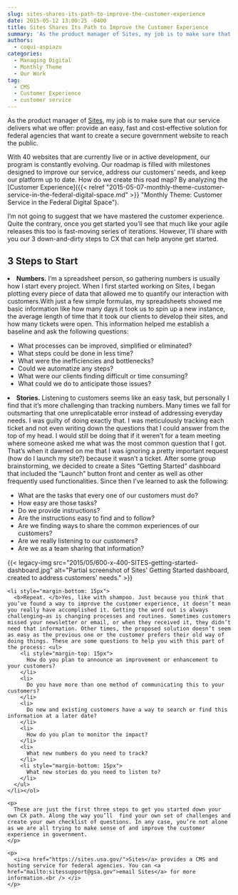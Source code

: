 ```yaml
---
slug: sites-shares-its-path-to-improve-the-customer-experience
date: 2015-05-12 13:00:25 -0400
title: Sites Shares Its Path to Improve the Customer Experience
summary: 'As the product manager of Sites, my job is to make sure that our service delivers what we offer: provide an easy, fast and cost‐effective solution for federal agencies that want to create a secure government website to reach the public. With 40 websites that are currently live or in active development, our program is'
authors:
  - coqui-aspiazu
categories:
  - Managing Digital
  - Monthly Theme
  - Our Work
tag:
  - CMS
  - Customer Experience
  - customer service
---
```


As the product manager of [Sites](https://sites.usa.gov/), my job is to make sure that our service delivers what we offer: provide an easy, fast and cost‐effective solution for federal agencies that want to create a secure government website to reach the public.

With 40 websites that are currently live or in active development, our program is constantly evolving. Our roadmap is filled with milestones designed to improve our service, address our customers’ needs, and keep our platform up to date. How do we create this road map? By analyzing the [Customer Experience]({{< relref "2015-05-07-monthly-theme-customer-service-in-the-federal-digital-space.md" >}} "Monthly Theme: Customer Service in the Federal Digital Space").

I’m not going to suggest that we have mastered the customer experience. Quite the contrary, once you get started you’ll see that much like your agile releases this too is fast-moving series of iterations. However, I’ll share with you our 3 down-and-dirty steps to CX that can help anyone get started.

## **3 Steps to Start**

<li style="margin-bottom: 15px">
  <b>Numbers.</b> I’m a spreadsheet person, so gathering numbers is usually how I start every project. When I first started working on Sites, I began plotting every piece of data that allowed me to quantify our interaction with customers.With just a few simple formulas, my spreadsheets showed me basic information like how many days it took us to spin up a new instance, the average length of time that it took our clients to develop their sites, and how many tickets were open. This information helped me establish a baseline and ask the following questions: <ul>
    <li style="margin-top: 15px">
      What processes can be improved, simplified or eliminated?
    </li>
    <li>
      What steps could be done in less time?
    </li>
    <li>
      What were the inefficiencies and bottlenecks?
    </li>
    <li>
      Could we automatize any steps?
    </li>
    <li>
      What were our clients finding difficult or time consuming?
    </li>
    <li style="margin-bottom: 15px">
      What could we do to anticipate those issues?
    </li>
  </ul>
</li>

<li style="margin-bottom: 15px">
  <b>Stories.</b> Listening to customers seems like an easy task, but personally I find that it’s more challenging than tracking numbers. Many times we fall for outsmarting that one unreplicatable error instead of addressing everyday needs. I was guilty of doing exactly that. I was meticulously tracking each ticket and not even writing down the questions that I could answer from the top of my head. I would still be doing that if it weren’t for a team meeting where someone asked me what was the most common question that I got. That’s when it dawned on me that I was ignoring a pretty important request (how do I launch my site?) because it wasn’t a ticket. After some group brainstorming, we decided to create a Sites “Getting Started” dashboard that included the “Launch” button front and center as well as other frequently used functionalities. Since then I’ve learned to ask the following: <ul>
    <li style="margin-top: 15px">
      What are the tasks that every one of our customers must do?
    </li>
    <li>
      How easy are those tasks?
    </li>
    <li>
      Do we provide instructions?
    </li>
    <li>
      Are the instructions easy to find and to follow?
    </li>
    <li>
      Are we finding ways to share the common experiences of our customers?
    </li>
    <li>
      Are we really listening to our customers?
    </li>
    <li style="margin-bottom: 15px">
      Are we as a team sharing that information?
    </li>
  </ul>
  
  <p>
    {{< legacy-img src="2015/05/600-x-400-SITES-getting-started-dashboard.jpg" alt="Partial screenshot of Sites' Getting Started dashboard, created to address customers' needs." >}}</li> 
    
    <li style="margin-bottom: 15px">
      <b>Repeat. </b>Yes, like with shampoo. Just because you think that you’ve found a way to improve the customer experience, it doesn’t mean you really have accomplished it. Getting the word out is always challenging—as is changing processes and routines. Sometimes customers missed your newsletter or email, or when they received it, they didn’t need that information. Other times, the proposed solution doesn’t seem as easy as the previous one or the customer prefers their old way of doing things. These are some questions to help you with this part of the process: <ul>
        <li style="margin-top: 15px">
          How do you plan to announce an improvement or enhancement to your customers?
        </li>
        <li>
          Do you have more than one method of communicating this to your customers?
        </li>
        <li>
          Do new and existing customers have a way to search or find this information at a later date?
        </li>
        <li>
          How do you plan to monitor the impact?
        </li>
        <li>
          What new numbers do you need to track?
        </li>
        <li style="margin-bottom: 15px">
          What new stories do you need to listen to?
        </li>
      </ul>
    </li></ol> 
    
    <p>
      These are just the first three steps to get you started down your own CX path. Along the way you’ll  find your own set of challenges and create your own checklist of questions. In any case, you’re not alone as we are all trying to make sense of and improve the customer experience in government.
    </p>
    
    <p>
      <i><a href="https://sites.usa.gov/">Sites</a> provides a CMS and hosting service for federal agencies. You can <a href="mailto:sitessupport@gsa.gov">email Sites</a> for more information.<br /> </i>
    </p>